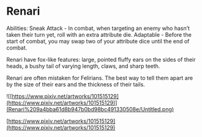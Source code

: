 # Renari

Abilities: Sneak Attack - In combat, when targeting an enemy who hasn’t taken their turn yet, roll with an extra attribute die.
Adaptable - Before the start of combat, you may swap two of your attribute dice until the end of combat.

Renari have fox-like features: large, pointed fluffy ears on the sides of their heads, a bushy tail of varying length, claws, and sharp teeth.

Renari are often mistaken for Felirians. The best way to tell them apart are by the size of their ears and the thickness of their tails.

![[https://www.pixiv.net/artworks/101515129](https://www.pixiv.net/artworks/101515129)](Renari%209a4bba61d8b947b0bd98bc491330508e/Untitled.png)

[https://www.pixiv.net/artworks/101515129](https://www.pixiv.net/artworks/101515129)
